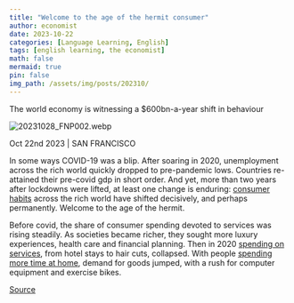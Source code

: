 ```yaml
---
title: "Welcome to the age of the hermit consumer"
author: economist
date: 2023-10-22
categories: [Language Learning, English]
tags: [english learning, the economist]
math: false
mermaid: true
pin: false
img_path: /assets/img/posts/202310/
---
```


The world economy is witnessing a \$600bn-a-year shift in behaviour

![20231028_FNP002.webp](20231028_FNP002.webp)

Oct 22nd 2023  \|  SAN FRANCISCO

In some ways COVID-19 was a blip. After soaring in 2020, unemployment across the rich world quickly dropped to pre-pandemic lows. Countries re-attained their pre-covid gdp in short order. And yet, more than two years after lockdowns were lifted, at least one change is enduring: [consumer habits](https://www.economist.com/business/2022/11/27/the-new-winners-and-losers-in-business) across the rich world have shifted decisively, and perhaps permanently. Welcome to the age of the hermit.

Before covid, the share of consumer spending devoted to services was rising steadily. As societies became richer, they sought more luxury experiences, health care and financial planning. Then in 2020 [spending on services](https://www.economist.com/graphic-detail/2020/04/09/how-the-covid-19-pandemic-is-changing-americans-spending-habits), from hotel stays to hair cuts, collapsed. With people [spending more time at home](https://www.economist.com/business/2023/07/10/the-fight-over-working-from-home-goes-global), demand for goods jumped, with a rush for computer equipment and exercise bikes.



[Source](https://www.economist.com/finance-and-economics/2023/10/22/welcome-to-the-age-of-the-hermit-consumer)



